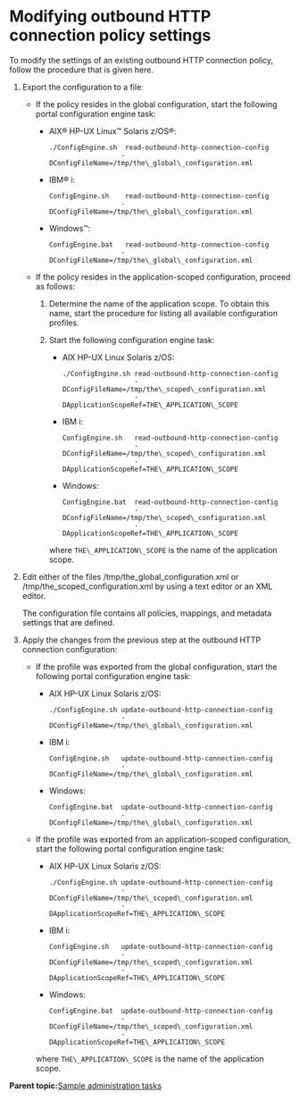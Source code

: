 # Modifying outbound HTTP connection policy settings

To modify the settings of an existing outbound HTTP connection policy, follow the procedure that is given here.

1.  Export the configuration to a file:

    -   If the policy resides in the global configuration, start the following portal configuration engine task:
        -   AIX® HP-UX Linux™ Solaris z/OS®:

            ```
            ./ConfigEngine.sh  read-outbound-http-connection-config 
                              -DConfigFileName=/tmp/the\_global\_configuration.xml
            ```

        -   IBM® i:

            ```
            ConfigEngine.sh    read-outbound-http-connection-config 
                              -DConfigFileName=/tmp/the\_global\_configuration.xml
            ```

        -   Windows™:

            ```
            ConfigEngine.bat   read-outbound-http-connection-config 
                              -DConfigFileName=/tmp/the\_global\_configuration.xml
            ```

    -   If the policy resides in the application-scoped configuration, proceed as follows:
        1.  Determine the name of the application scope. To obtain this name, start the procedure for listing all available configuration profiles.
        2.  Start the following configuration engine task:

            -   AIX HP-UX Linux Solaris z/OS:

                ```
                ./ConfigEngine.sh read-outbound-http-connection-config 
                                  -DConfigFileName=/tmp/the\_scoped\_configuration.xml 
                                  -DApplicationScopeRef=THE\_APPLICATION\_SCOPE
                ```

            -   IBM i:

                ```
                ConfigEngine.sh   read-outbound-http-connection-config 
                                  -DConfigFileName=/tmp/the\_scoped\_configuration.xml 
                                  -DApplicationScopeRef=THE\_APPLICATION\_SCOPE
                ```

            -   Windows:

                ```
                ConfigEngine.bat  read-outbound-http-connection-config 
                                  -DConfigFileName=/tmp/the\_scoped\_configuration.xml 
                                  -DApplicationScopeRef=THE\_APPLICATION\_SCOPE
                ```

            where `THE\_APPLICATION\_SCOPE` is the name of the application scope.

2.  Edit either of the files /tmp/the\_global\_configuration.xml or /tmp/the\_scoped\_configuration.xml by using a text editor or an XML editor.

    The configuration file contains all policies, mappings, and metadata settings that are defined.

3.  Apply the changes from the previous step at the outbound HTTP connection configuration:

    -   If the profile was exported from the global configuration, start the following portal configuration engine task:
        -   AIX HP-UX Linux Solaris z/OS:

            ```
            ./ConfigEngine.sh update-outbound-http-connection-config 
                              -DConfigFileName=/tmp/the\_global\_configuration.xml
            ```

        -   IBM i:

            ```
            ConfigEngine.sh   update-outbound-http-connection-config 
                              -DConfigFileName=/tmp/the\_global\_configuration.xml
            ```

        -   Windows:

            ```
            ConfigEngine.bat  update-outbound-http-connection-config 
                              -DConfigFileName=/tmp/the\_global\_configuration.xml
            ```

    -   If the profile was exported from an application-scoped configuration, start the following portal configuration engine task:

        -   AIX HP-UX Linux Solaris z/OS:

            ```
            ./ConfigEngine.sh update-outbound-http-connection-config 
                              -DConfigFileName=/tmp/the\_scoped\_configuration.xml
                              -DApplicationScopeRef=THE\_APPLICATION\_SCOPE
            ```

        -   IBM i:

            ```
            ConfigEngine.sh   update-outbound-http-connection-config 
                              -DConfigFileName=/tmp/the\_scoped\_configuration.xml
                              -DApplicationScopeRef=THE\_APPLICATION\_SCOPE
            ```

        -   Windows:

            ```
            ConfigEngine.bat  update-outbound-http-connection-config 
                              -DConfigFileName=/tmp/the\_scoped\_configuration.xml
                              -DApplicationScopeRef=THE\_APPLICATION\_SCOPE
            ```

        where `THE\_APPLICATION\_SCOPE` is the name of the application scope.


**Parent topic:**[Sample administration tasks](../dev-portlet/outbhttp_cfg_smpl_adm_tasks.md)

